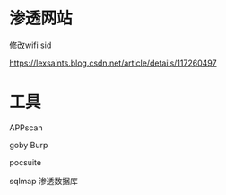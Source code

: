 # 渗透网站

修改wifi sid

https://lexsaints.blog.csdn.net/article/details/117260497

# 工具

APPscan 

goby Burp

pocsuite



sqlmap 渗透数据库

